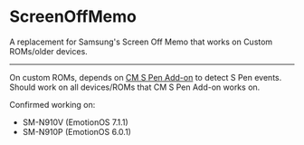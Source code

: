# ScreenOffMemo
A replacement for Samsung's Screen Off Memo that works on Custom ROMs/older devices.

---
On custom ROMs, depends on [CM S Pen Add-on](https://play.google.com/store/apps/details?id=com.tushar.cmspen2&hl=en) to detect S Pen events. Should work on all devices/ROMs that CM S Pen Add-on works on.

Confirmed working on:
- SM-N910V (EmotionOS 7.1.1)
- SM-N910P (EmotionOS 6.0.1)
